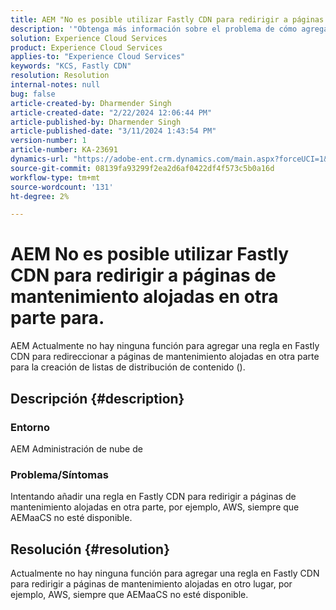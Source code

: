 ```yaml
---
title: AEM "No es posible utilizar Fastly CDN para redirigir a páginas de mantenimiento alojadas en otra parte para".
description: '"Obtenga más información sobre el problema de cómo agregar una regla en Fastly CDN para redirigir a páginas de mantenimiento alojadas en otras partes como Postman".'
solution: Experience Cloud Services
product: Experience Cloud Services
applies-to: "Experience Cloud Services"
keywords: "KCS, Fastly CDN"
resolution: Resolution
internal-notes: null
bug: false
article-created-by: Dharmender Singh
article-created-date: "2/22/2024 12:06:44 PM"
article-published-by: Dharmender Singh
article-published-date: "3/11/2024 1:43:54 PM"
version-number: 1
article-number: KA-23691
dynamics-url: "https://adobe-ent.crm.dynamics.com/main.aspx?forceUCI=1&pagetype=entityrecord&etn=knowledgearticle&id=fb5e04d3-7ad1-ee11-9079-6045bd0061cb"
source-git-commit: 08139fa93299f2ea2d6af0422df4f573c5b0a16d
workflow-type: tm+mt
source-wordcount: '131'
ht-degree: 2%

---
```


# AEM No es posible utilizar Fastly CDN para redirigir a páginas de mantenimiento alojadas en otra parte para.


AEM Actualmente no hay ninguna función para agregar una regla en Fastly CDN para redireccionar a páginas de mantenimiento alojadas en otra parte para la creación de listas de distribución de contenido ().

## Descripción {#description}


### Entorno

AEM Administración de nube de

### Problema/Síntomas

Intentando añadir una regla en Fastly CDN para redirigir a páginas de mantenimiento alojadas en otra parte, por ejemplo, AWS, siempre que AEMaaCS no esté disponible.


## Resolución {#resolution}


Actualmente no hay ninguna función para agregar una regla en Fastly CDN para redirigir a páginas de mantenimiento alojadas en otro lugar, por ejemplo, AWS, siempre que AEMaaCS no esté disponible.
